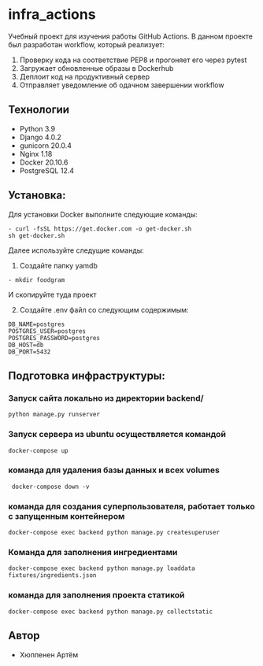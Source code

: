 # infra_actions
Учебный проект для изучения работы GitHub Actions. 
В данном проекте был разработан workflow, который реализует:
1. Проверку кода на соответствие PEP8 и прогоняет его через pytest
2. Загружает обновленные образы в Dockerhub
3. Деплоит код на продуктивный сервер
4. Отправляет уведомление об одачном завершении workflow

## Технологии
- Python 3.9
- Django 4.0.2
- gunicorn 20.0.4
- Nginx 1.18
- Docker 20.10.6
- PostgreSQL 12.4

## Установка:
Для установки Docker выполните следующие команды:
```
- curl -fsSL https://get.docker.com -o get-docker.sh
sh get-docker.sh 
```
Далее используйте следущие команды:
1. Создайте папку yamdb
```
- mkdir foodgram
```
И скопируйте туда проект

2. Создайте .env файл со следующим содержимым:
```
DB_NAME=postgres
POSTGRES_USER=postgres
POSTGRES_PASSWORD=postgres
DB_HOST=db
DB_PORT=5432
```

## Подготовка инфраструктуры:

### Запуск сайта локально из директории backend/
``` python manage.py runserver ```
### Запуск сервера из ubuntu осуществляется командой
``` docker-compose up ```
### команда для удаления базы данных и всех volumes
``` docker-compose down -v```
### команда для создания суперпользователя, работает только с запущенным контейнером
``` docker-compose exec backend python manage.py createsuperuser ```
### Команда для заполнения ингредиентами
``` docker-compose exec backend python manage.py loaddata fixtures/ingredients.json ```
### команда для заполнения проекта статикой
``` docker-compose exec backend python manage.py collectstatic ```

## Автор

- Хюппенен Артём

